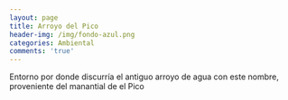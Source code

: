 ```yaml
---
layout: page
title: Arroyo del Pico
header-img: /img/fondo-azul.png
categories: Ambiental
comments: 'true'
---
```



Entorno por donde discurría el antiguo arroyo de agua con este nombre, proveniente del manantial de el Pico

<div class="photo-gallery">
<ul>
</ul>
</div>
